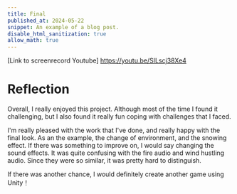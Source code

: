 ```yaml
---
title: Final
published_at: 2024-05-22
snippet: An example of a blog post.
disable_html_sanitization: true
allow_math: true
---
```


[Link to screenrecord Youtube]
https://youtu.be/SILscj38Xe4

# Reflection

Overall, I really enjoyed this project. Although most of the time I found it challenging, but I also found it really fun coping with challenges that I faced. 

I'm really pleased with the work that I've done, and really happy with the final look. As an the example, the change of environment, and the snowing effect. If there was something to improve on, I would say changing the sound effects. It was quite confusing with the fire audio and wind hustling audio. Since they were so similar, it was pretty hard to distinguish. 

If there was another chance, I would definitely create another game using Unity！ 
